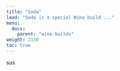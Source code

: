 ```yaml
---
title: "Soda"
lead: "Soda is a special Wine build ..."
menu:
  docs:
    parent: "wine-builds"
weight: 2130
toc: true
---
```


sus
